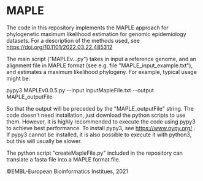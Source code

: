 # MAPLE

The code in this repository implements the MAPLE approach for phylogenetic maximum likelihood estimation for genomic epidemiology datasets.
For a description of the methods used, see https://doi.org/10.1101/2022.03.22.485312

The main script ("MAPLEv...py") takes in input a reference genome, and an alignment file in MAPLE format (see e.g. file "MAPLE_input_example.txt"), and estimates a maximum likelihood phylogeny. For example, typical usage might be:

pypy3 MAPLEv0.0.5.py --input inputMapleFile.txt --output MAPLE_outputFile

So that the output will be preceded by the "MAPLE_outputFile" string.
The code doesn't need installation, just download the python scripts to use them.
However, it is highly recommended to execute the code using pypy3 to achieve best performance.
To install pypy3, see https://www.pypy.org/ .
If pypy3 cannot be installed, it is also possible to execute it with python3, but this will usually be slower.

The python script "createMapleFile.py" included in the repository can translate a fasta file into a MAPLE format file.

©EMBL-European Bioinformatics Institues, 2021
